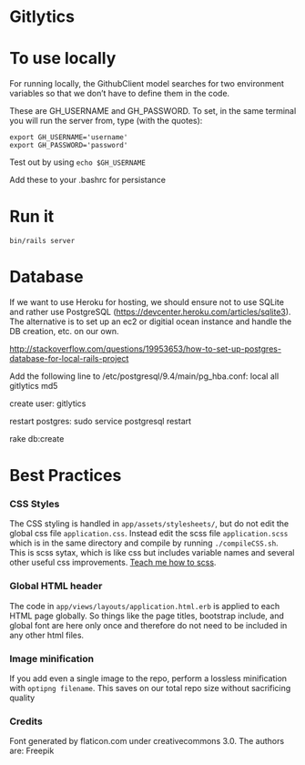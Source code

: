 # Gitlytics

# To use locally
For running locally, the GithubClient model searches for two environment variables so that we don’t have to define them in the code.

These are GH_USERNAME and GH_PASSWORD.  To set, in the same terminal you will run the server from, type (with the quotes): 

```
export GH_USERNAME='username'
export GH_PASSWORD='password'
```

Test out by using
``` echo $GH_USERNAME ```

Add these to your .bashrc for persistance

# Run it
```bin/rails server```

# Database
If we want to use Heroku for hosting, we should ensure not to use SQLite and rather use PostgreSQL (https://devcenter.heroku.com/articles/sqlite3).  The alternative is to set up an ec2 or digitial ocean instance and handle the DB creation, etc. on our own.

http://stackoverflow.com/questions/19953653/how-to-set-up-postgres-database-for-local-rails-project

Add the following line to /etc/postgresql/9.4/main/pg_hba.conf:
local   all gitlytics   md5

create user:
gitlytics

restart postgres:
sudo service postgresql restart

rake db:create

# Best Practices
### CSS Styles
The CSS styling is handled in ```app/assets/stylesheets/```, but do not edit the global css file ```application.css```. Instead edit the scss file ```application.scss``` which is in the same directory and compile by running ```./compileCSS.sh```. This is scss sytax, which is like css but includes variable names and several other useful css improvements. [Teach me how to scss](http://sass-lang.com/guide).

### Global HTML header
The code in ```app/views/layouts/application.html.erb``` is applied to each HTML
page globally. So things like the page titles, bootstrap include, and global font are here only once and therefore do not need to be included in any other html files.

### Image minification
If you add even a single image to the repo, perform a lossless minification with ```optipng filename```. This saves on our total repo size without sacrificing quality

### Credits
Font generated by flaticon.com
 under creativecommons 3.0. The authors are: Freepik
